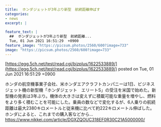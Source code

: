 ```yaml
---
title:  ホンダジェットが3年ぶり新型　航続距離伸ばす  
categories:
- news
excerpt: |
  
feature_text: |
  ##  ホンダジェットが3年ぶり新型　航続距離...
  Tue, 01 Jun 2021 16:51:29  +0900
feature_image: "https://picsum.photos/2560/600?image=733"
image: "https://picsum.photos/2560/600?image=733"
---
```


[https://egg.5ch.net/test/read.cgi/bizplus/1622533889/](https://egg.5ch.net/test/read.cgi/bizplus/1622533889/)
posted on Tue, 01 Jun 2021 16:51:29  +0900

<!--more-->

ホンダの航空機事業子会社、米ホンダエアクラフトカンパニーは1日、ビジネスジェット機の新型機「ホンダジェット　エリートS」の受注を米国で始めた。新型機の発表は3年ぶり。機体の大きさは変えずに積載可能な重量を増やし、燃料をより多く積むことを可能にした。乗員の数などで変化するが、6人乗りの航続距離は最大2380キロメートルと従来機に比べて約222キロメートル伸ばした。 ホンダによると、これまでの購入客などから... https://www.nikkei.com/article/DGXZQOUC318EF0R30C21A5000000/
